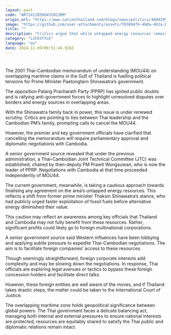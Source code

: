 ```yaml
---
layout: post
code: "ART2411050847CH230M"
origin_url: "https://www.nationthailand.com/blogs/news/politics/40042993"
image: "https://github.com/user-attachments/assets/f03894f4-4b0a-482a-b638-6dc00aff9868"
title: ""
description: "Critics argue that while untapped energy resources remain in the disputed zone, multinational interests could overshadow national gains"
category: "LIFESTYLE"
language: "en"
date: 2024-11-05T09:51:44.928Z
---
```


# 









The 2001 Thai-Cambodian memorandum of understanding (MOU44) on overlapping maritime claims in the Gulf of Thailand is fuelling political tensions for Prime Minister Paetongtarn Shinawatra’s government.

The opposition Palang Pracharath Party (PPRP) has ignited public doubts and is rallying anti-government forces to highlight unresolved disputes over borders and energy sources in overlapping areas.

With the Shinawatra family back in power, this issue is under renewed scrutiny. Critics are pointing to ties between Thai leadership and the Cambodian PM’s family, prompting calls to cancel the MOU44.

However, the premier and key government officials have clarified that cancelling the memorandum will require parliamentary approval and diplomatic negotiations with Cambodia.

A senior government source revealed that under the previous administration, a Thai-Cambodian Joint Technical Committee (JTC) was established, chaired by then-deputy PM Prawit Wongsuwan, who is now the leader of PPRP. Negotiations with Cambodia at that time proceeded independently of MOU44.

The current government, meanwhile, is taking a cautious approach towards finalising any agreement on the area’s untapped energy resources. This reflects a shift from former prime minister Thaksin Shinawatra’s stance, who had publicly urged faster exploitation of fossil fuels before alternative energy diminished their value.

This caution may reflect an awareness among key officials that Thailand and Cambodia may not fully benefit from these resources. Rather, significant profits could likely go to foreign multinational corporations.

A senior government source said Western influences have been lobbying and applying subtle pressure to expedite Thai-Cambodian negotiations. The aim is to facilitate foreign companies’ access to these resources.

Though seemingly straightforward, foreign corporate interests add complexity and may be slowing down the negotiations. In response, Thai officials are exploring legal avenues or tactics to bypass these foreign concession holders and facilitate direct talks.

However, these foreign entities are well aware of the moves, and if Thailand takes drastic steps, the matter could be taken to the International Court of Justice.

The overlapping maritime zone holds geopolitical significance between global powers. The Thai government faces a delicate balancing act, managing both internal and external pressures to ensure national interests are protected, resources are equitably shared to satisfy the Thai public and diplomatic relations remain intact.